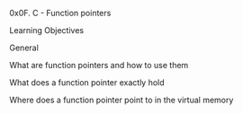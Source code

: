 0x0F. C - Function pointers

Learning Objectives

General

What are function pointers and how to use them

What does a function pointer exactly hold

Where does a function pointer point to in the virtual memory
